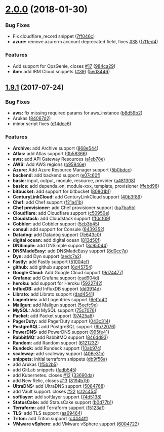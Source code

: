 <a name="2.0.0"></a>
# [2.0.0](https://github.com/rixrix/vscode-terraform-snippets/compare/v1.10.6...v2.0.0) (2018-01-30)


### Bug Fixes

* Fix cloudflare_record snippet ([7ff046c](https://github.com/rixrix/vscode-terraform-snippets/commit/7ff046c))
* **azure:** remove azurerm account deprecated field, fixes [#38](https://github.com/rixrix/vscode-terraform-snippets/issues/38) ([17f1ed4](https://github.com/rixrix/vscode-terraform-snippets/commit/17f1ed4))


### Features

* Add support for OpsGenie, closes [#17](https://github.com/rixrix/vscode-terraform-snippets/issues/17) ([984ca29](https://github.com/rixrix/vscode-terraform-snippets/commit/984ca29))
* **ibm:** add IBM Cloud snippets ([#39](https://github.com/rixrix/vscode-terraform-snippets/issues/39)) ([5ed3446](https://github.com/rixrix/vscode-terraform-snippets/commit/5ed3446))



<a name="1.9.1"></a>
## [1.9.1](https://github.com/rixrix/vscode-terraform-snippets/compare/v1.9.0...v1.9.1) (2017-07-24)


### Bug Fixes

* **aws:** fix missing required params for aws_instance ([b8d59b2](https://github.com/rixrix/vscode-terraform-snippets/commit/b8d59b2))
* Arukas ([84067d2](https://github.com/rixrix/vscode-terraform-snippets/commit/84067d2))
* minor script fixes ([d14dcc6](https://github.com/rixrix/vscode-terraform-snippets/commit/d14dcc6))


### Features

* **Archive:** add Archive support ([868e544](https://github.com/rixrix/vscode-terraform-snippets/commit/868e544))
* **Atlas:** add Atlas support ([0b58366](https://github.com/rixrix/vscode-terraform-snippets/commit/0b58366))
* **aws:** add API Gateway Resources ([a1eb78e](https://github.com/rixrix/vscode-terraform-snippets/commit/a1eb78e))
* **AWS:** Add AWS regions ([b95946e](https://github.com/rixrix/vscode-terraform-snippets/commit/b95946e))
* **Azure:** Add Azure Resource Manager support ([5b0bdcc](https://github.com/rixrix/vscode-terraform-snippets/commit/5b0bdcc))
* **backend:** add backend support ([e07c60f](https://github.com/rixrix/vscode-terraform-snippets/commit/e07c60f))
* **basic:** input, output, module, resource, provider ([a481308](https://github.com/rixrix/vscode-terraform-snippets/commit/a481308))
* **basics:** add depends_on, module-xxx, template, provisioner ([ffebd98](https://github.com/rixrix/vscode-terraform-snippets/commit/ffebd98))
* **bitbucket:** add support for bitbucket ([80801b1](https://github.com/rixrix/vscode-terraform-snippets/commit/80801b1))
* **CenturyLinkCloud:** add CenturyLinkCloud support ([40b3f89](https://github.com/rixrix/vscode-terraform-snippets/commit/40b3f89))
* **Chef:** add Chef support ([f21a41b](https://github.com/rixrix/vscode-terraform-snippets/commit/f21a41b))
* **Chef provisioner:** add Chef provisioner support ([ba7ba5b](https://github.com/rixrix/vscode-terraform-snippets/commit/ba7ba5b))
* **Cloudflare:** add Cloudflare support ([c50950e](https://github.com/rixrix/vscode-terraform-snippets/commit/c50950e))
* **Cloudstack:** add Cloudstack support ([ff0cf09](https://github.com/rixrix/vscode-terraform-snippets/commit/ff0cf09))
* **Cobbler:** add Cobbler support ([5cb3b45](https://github.com/rixrix/vscode-terraform-snippets/commit/5cb3b45))
* **consul:** add support for Consule ([6439352](https://github.com/rixrix/vscode-terraform-snippets/commit/6439352))
* **Datadog:** add Datadog support ([7e643c0](https://github.com/rixrix/vscode-terraform-snippets/commit/7e643c0))
* **digital ocean:** add digital ocean ([813d50f](https://github.com/rixrix/vscode-terraform-snippets/commit/813d50f))
* **DNSimple:** add DNSimple support ([3c95044](https://github.com/rixrix/vscode-terraform-snippets/commit/3c95044))
* **DNSMadeEasy:** add DNSMadeEasy support ([8d0cc7a](https://github.com/rixrix/vscode-terraform-snippets/commit/8d0cc7a))
* **Dyn:** add Dyn support ([aedc7a2](https://github.com/rixrix/vscode-terraform-snippets/commit/aedc7a2))
* **Fastly:** add Fastly support ([51004cf](https://github.com/rixrix/vscode-terraform-snippets/commit/51004cf))
* **github:** add github support ([6d45754](https://github.com/rixrix/vscode-terraform-snippets/commit/6d45754))
* **Google Cloud:** Add Google Cloud support ([9d74477](https://github.com/rixrix/vscode-terraform-snippets/commit/9d74477))
* **Grafana:** add Grafana support ([cad904d](https://github.com/rixrix/vscode-terraform-snippets/commit/cad904d))
* **heroku:** add support for Heroku ([5922742](https://github.com/rixrix/vscode-terraform-snippets/commit/5922742))
* **InfluxDB:** add InfluxDB support ([dd3914d](https://github.com/rixrix/vscode-terraform-snippets/commit/dd3914d))
* **Librato:** add Librato support ([dad4541](https://github.com/rixrix/vscode-terraform-snippets/commit/dad4541))
* **Logentries:** add Logentries support ([6effd4f](https://github.com/rixrix/vscode-terraform-snippets/commit/6effd4f))
* **Mailgun:** add Mailgun support ([5eefc9e](https://github.com/rixrix/vscode-terraform-snippets/commit/5eefc9e))
* **MySQL:** Add MySQL support ([75c7076](https://github.com/rixrix/vscode-terraform-snippets/commit/75c7076))
* **Packet:** add Packet support ([97425a6](https://github.com/rixrix/vscode-terraform-snippets/commit/97425a6))
* **PagerDuty:** add PagerDuty support ([043c314](https://github.com/rixrix/vscode-terraform-snippets/commit/043c314))
* **PostgreSQL:** add PostgreSQL support ([6b72076](https://github.com/rixrix/vscode-terraform-snippets/commit/6b72076))
* **PowerDNS:** add PowerDNS support ([995fe41](https://github.com/rixrix/vscode-terraform-snippets/commit/995fe41))
* **RabbitMQ:** add RabbitMQ support ([846dd93](https://github.com/rixrix/vscode-terraform-snippets/commit/846dd93))
* **Random:** add Random support ([6121232](https://github.com/rixrix/vscode-terraform-snippets/commit/6121232))
* **Rundeck:** add Rundeck support ([10ab974](https://github.com/rixrix/vscode-terraform-snippets/commit/10ab974))
* **scaleway:** add scaleway support ([406e31b](https://github.com/rixrix/vscode-terraform-snippets/commit/406e31b))
* **snippets:** initial terraform snippets ([db9f56a](https://github.com/rixrix/vscode-terraform-snippets/commit/db9f56a))
* add Arukas ([1f5b2b5](https://github.com/rixrix/vscode-terraform-snippets/commit/1f5b2b5))
* add GitLab snippets ([fadb545](https://github.com/rixrix/vscode-terraform-snippets/commit/fadb545))
* add Kubernetes. closes [#12](https://github.com/rixrix/vscode-terraform-snippets/issues/12) ([33690da](https://github.com/rixrix/vscode-terraform-snippets/commit/33690da))
* add New Relic, closes [#13](https://github.com/rixrix/vscode-terraform-snippets/issues/13) ([8194b7d](https://github.com/rixrix/vscode-terraform-snippets/commit/8194b7d))
* **UltraDNS:** add UltraDNS support ([5084768](https://github.com/rixrix/vscode-terraform-snippets/commit/5084768))
* add Vault support. closes [#22](https://github.com/rixrix/vscode-terraform-snippets/issues/22) ([c12c454](https://github.com/rixrix/vscode-terraform-snippets/commit/c12c454))
* **softlayer:** add softlayer support ([74d5138](https://github.com/rixrix/vscode-terraform-snippets/commit/74d5138))
* **StatusCake:** add StatusCake support ([b0d77b1](https://github.com/rixrix/vscode-terraform-snippets/commit/b0d77b1))
* **Terraform:** add Terraform support ([f5123af](https://github.com/rixrix/vscode-terraform-snippets/commit/f5123af))
* **TLS:** add TLS support ([aa69464](https://github.com/rixrix/vscode-terraform-snippets/commit/aa69464))
* **Triton:** add Triton support ([c4444ff](https://github.com/rixrix/vscode-terraform-snippets/commit/c4444ff))
* **VMware vSphere:** add VMware vSphere support ([6004722](https://github.com/rixrix/vscode-terraform-snippets/commit/6004722))



